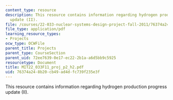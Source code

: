 ```yaml
---
content_type: resource
description: This resource contains information regarding hydrogen production progress
  update (II).
file: /courses/22-033-nuclear-systems-design-project-fall-2011/76374a248b20cb49ad4dfc739f235e3f_MIT22_033F11_proj_p2_h2.pdf
file_type: application/pdf
learning_resource_types:
- Projects
ocw_type: OCWFile
parent_title: Projects
parent_type: CourseSection
parent_uid: 72ee7639-0e17-ec22-2b1a-a6d5bb9c5925
resourcetype: Document
title: MIT22_033F11_proj_p2_h2.pdf
uid: 76374a24-8b20-cb49-ad4d-fc739f235e3f
---
```

This resource contains information regarding hydrogen production progress update (II).